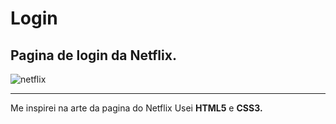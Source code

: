 # Login
 
 Pagina de login da Netflix.
 ---
![netflix](https://user-images.githubusercontent.com/79069373/114936729-3377f980-9e13-11eb-82eb-5505a90f9939.jpg)


---
 
 Me inspirei na arte da pagina do Netflix
 Usei **HTML5** e **CSS3.**
